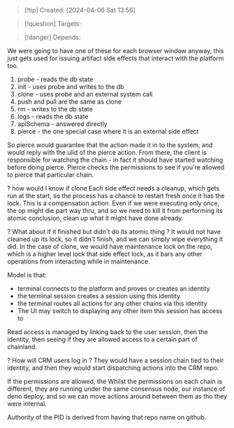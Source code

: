
>[!tip] Created: [2024-04-06 Sat 13:56]

>[!question] Targets: 

>[!danger] Depends: 

We were going to have one of these for each browser window anyway, this just gets used for issuing artifact side effects that interact with the platform too.
1. probe - reads the db state
2. init - uses probe and writes to the db
3. clone - uses probe and an external system call
4. push and pull are the same as clone
5. rm - writes to the db state
6. logs - reads the db state
7. apiSchema - answered directly
8. pierce - the one special case where it is an external side effect

So pierce would guarantee that the action made it in to the system, and would reply with the ulid of the pierce action.  From there, the client is responsible for watching the chain - in fact it should have started watching before doing pierce.  Pierce checks the permissions to see if you're allowed to pierce that particular chain.

? how would I know if clone 
Each side effect needs a cleanup, which gets run at the start, so the process has a chance to restart fresh once it has the lock.  This is a compensation action.  Even if we were executing only once, the op might die part way thru, and so we need to kill it from performing its atomic conclusion, clean up what it might have done already.

? What about if it finished but didn't do its atomic thing ?
It would not have cleaned up its lock, so it didn't finish, and we can simply wipe everything it did.
In the case of clone, we would have maintenance lock on the repo, which is a higher level lock that side effect lock, as it bars any other operations from interacting while in maintenance.



Model is that:
- terminal connects to the platform and proves or creates an identity
- the terminal session creates a session using this identity
- the terminal routes all actions for any other chains via this identity
- The UI may switch to displaying any other item this session has access to

Read access is managed by linking back to the user session, then the identity, then seeing if they are allowed access to a certain part of chainland.

? How will CRM users log in ?
They would have a session chain tied to their identity, and then they would start dispatching actions into the CRM repo.

If the permissions are allowed, the
Whilst the permissions on each chain is different, they are running under the same consensus node, our instance of deno deploy, and so we can move actions around between them as tho they were internal.

Authority of the PID is derived from having that repo name on github.